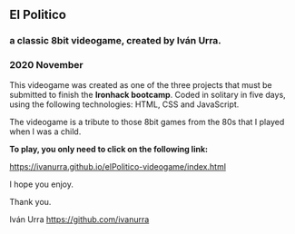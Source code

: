 ## El Politico
### a classic 8bit videogame, created by Iván Urra.
### 2020 November

This videogame was created as one of the three projects that must be submitted to finish the **Ironhack bootcamp**. Coded in solitary in five days, using the following technologies: HTML, CSS and JavaScript.

The videogame is a tribute to those 8bit games from the 80s that I played when I was a child.

**To play, you only need to click on the following link:**

https://ivanurra.github.io/elPolitico-videogame/index.html

I hope you enjoy.

Thank you.

Iván Urra
https://github.com/ivanurra